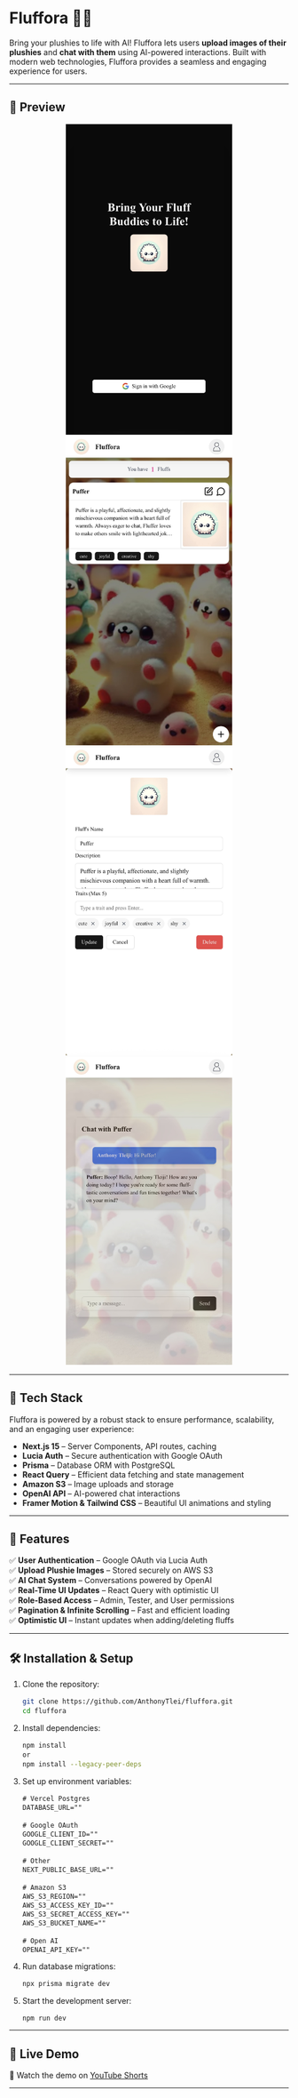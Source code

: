 # Fluffora 🧸✨

Bring your plushies to life with AI! Fluffora lets users **upload images of their plushies** and **chat with them** using AI-powered interactions. Built with modern web technologies, Fluffora provides a seamless and engaging experience for users.

---

## 📸 Preview

<p align="center">
  <img src="public/preview/login.jpg" width="300" />
  <img src="public/preview/homepage.jpg" width="300" />
  <img src="public/preview/editing.jpg" width="300" />
  <img src="public/preview/chat.jpg" width="300" />
</p>

---

## 🚀 Tech Stack

Fluffora is powered by a robust stack to ensure performance, scalability, and an engaging user experience:

- **Next.js 15** – Server Components, API routes, caching
- **Lucia Auth** – Secure authentication with Google OAuth
- **Prisma** – Database ORM with PostgreSQL
- **React Query** – Efficient data fetching and state management
- **Amazon S3** – Image uploads and storage
- **OpenAI API** – AI-powered chat interactions
- **Framer Motion & Tailwind CSS** – Beautiful UI animations and styling

---

## 📌 Features

✅ **User Authentication** – Google OAuth via Lucia Auth  
✅ **Upload Plushie Images** – Stored securely on AWS S3  
✅ **AI Chat System** – Conversations powered by OpenAI  
✅ **Real-Time UI Updates** – React Query with optimistic UI  
✅ **Role-Based Access** – Admin, Tester, and User permissions  
✅ **Pagination & Infinite Scrolling** – Fast and efficient loading  
✅ **Optimistic UI** – Instant updates when adding/deleting fluffs

---

## 🛠 Installation & Setup

1. Clone the repository:

   ```sh
   git clone https://github.com/AnthonyTlei/fluffora.git
   cd fluffora
   ```

2. Install dependencies:

   ```sh
   npm install
   or
   npm install --legacy-peer-deps
   ```

3. Set up environment variables:

   ```env
   # Vercel Postgres
   DATABASE_URL=""

   # Google OAuth
   GOOGLE_CLIENT_ID=""
   GOOGLE_CLIENT_SECRET=""

   # Other
   NEXT_PUBLIC_BASE_URL=""

   # Amazon S3
   AWS_S3_REGION=""
   AWS_S3_ACCESS_KEY_ID=""
   AWS_S3_SECRET_ACCESS_KEY=""
   AWS_S3_BUCKET_NAME=""

   # Open AI
   OPENAI_API_KEY=""
   ```

4. Run database migrations:

   ```sh
   npx prisma migrate dev
   ```

5. Start the development server:
   ```sh
   npm run dev
   ```

---

## 🎥 Live Demo

🔗 Watch the demo on [YouTube Shorts](https://youtube.com/shorts/zmZ8oxqEt-E?si=7z30D7Kbh6Uc5qhj)

---

